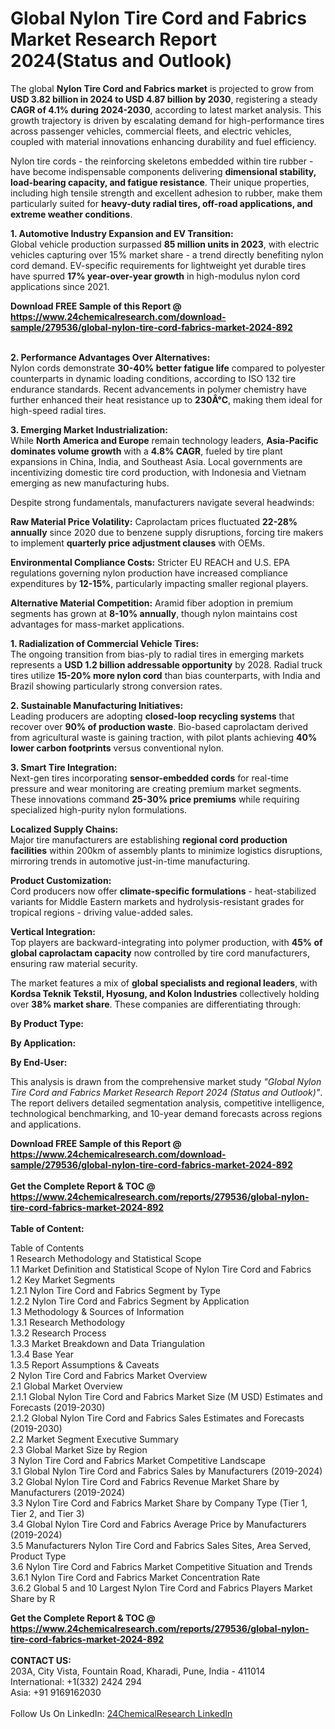 <h1>Global Nylon Tire Cord and Fabrics Market Research Report 2024(Status and Outlook)</h1><p>The global <strong>Nylon Tire Cord and Fabrics market</strong> is projected to grow from <strong>USD 3.82 billion in 2024 to USD 4.87 billion by 2030</strong>, registering a steady <strong>CAGR of 4.1% during 2024-2030</strong>, according to latest market analysis. This growth trajectory is driven by escalating demand for high-performance tires across passenger vehicles, commercial fleets, and electric vehicles, coupled with material innovations enhancing durability and fuel efficiency.</p><p>Nylon tire cords - the reinforcing skeletons embedded within tire rubber - have become indispensable components delivering <strong>dimensional stability, load-bearing capacity, and fatigue resistance</strong>. Their unique properties, including high tensile strength and excellent adhesion to rubber, make them particularly suited for <strong>heavy-duty radial tires, off-road applications, and extreme weather conditions</strong>.</p><p><strong>1. Automotive Industry Expansion and EV Transition:</strong><br>
Global vehicle production surpassed <strong>85 million units in 2023</strong>, with electric vehicles capturing over 15% market share - a trend directly benefiting nylon cord demand. EV-specific requirements for lightweight yet durable tires have spurred <strong>17% year-over-year growth</strong> in high-modulus nylon cord applications since 2021.</p><div><b>Download FREE Sample of this Report @ 
            <a href="https://www.24chemicalresearch.com/download-sample/279536/global-nylon-tire-cord-fabrics-market-2024-892">
            https://www.24chemicalresearch.com/download-sample/279536/global-nylon-tire-cord-fabrics-market-2024-892</a></b></div><br><p><strong>2. Performance Advantages Over Alternatives:</strong><br>
Nylon cords demonstrate <strong>30-40% better fatigue life</strong> compared to polyester counterparts in dynamic loading conditions, according to ISO 132 tire endurance standards. Recent advancements in polymer chemistry have further enhanced their heat resistance up to <strong>230Â°C</strong>, making them ideal for high-speed radial tires.</p><p><strong>3. Emerging Market Industrialization:</strong><br>
While <strong>North America and Europe</strong> remain technology leaders, <strong>Asia-Pacific dominates volume growth</strong> with a <strong>4.8% CAGR</strong>, fueled by tire plant expansions in China, India, and Southeast Asia. Local governments are incentivizing domestic tire cord production, with Indonesia and Vietnam emerging as new manufacturing hubs.</p><p>Despite strong fundamentals, manufacturers navigate several headwinds:</p><p><strong>Raw Material Price Volatility:</strong> Caprolactam prices fluctuated <strong>22-28% annually</strong> since 2020 due to benzene supply disruptions, forcing tire makers to implement <strong>quarterly price adjustment clauses</strong> with OEMs.</p><p>
    </p><p><strong>Environmental Compliance Costs:</strong> Stricter EU REACH and U.S. EPA regulations governing nylon production have increased compliance expenditures by <strong>12-15%</strong>, particularly impacting smaller regional players.</p><p>
    </p><p><strong>Alternative Material Competition:</strong> Aramid fiber adoption in premium segments has grown at <strong>8-10% annually</strong>, though nylon maintains cost advantages for mass-market applications.</p><p>
    </p><p><strong>1. Radialization of Commercial Vehicle Tires:</strong><br>
The ongoing transition from bias-ply to radial tires in emerging markets represents a <strong>USD 1.2 billion addressable opportunity</strong> by 2028. Radial truck tires utilize <strong>15-20% more nylon cord</strong> than bias counterparts, with India and Brazil showing particularly strong conversion rates.</p><p><strong>2. Sustainable Manufacturing Initiatives:</strong><br>
Leading producers are adopting <strong>closed-loop recycling systems</strong> that recover over <strong>90% of production waste</strong>. Bio-based caprolactam derived from agricultural waste is gaining traction, with pilot plants achieving <strong>40% lower carbon footprints</strong> versus conventional nylon.</p><p><strong>3. Smart Tire Integration:</strong><br>
Next-gen tires incorporating <strong>sensor-embedded cords</strong> for real-time pressure and wear monitoring are creating premium market segments. These innovations command <strong>25-30% price premiums</strong> while requiring specialized high-purity nylon formulations.</p><p><strong>Localized Supply Chains:</strong><br>
    Major tire manufacturers are establishing <strong>regional cord production facilities</strong> within 200km of assembly plants to minimize logistics disruptions, mirroring trends in automotive just-in-time manufacturing.</p><p>
    </p><p><strong>Product Customization:</strong><br>
    Cord producers now offer <strong>climate-specific formulations</strong> - heat-stabilized variants for Middle Eastern markets and hydrolysis-resistant grades for tropical regions - driving value-added sales.</p><p>
    </p><p><strong>Vertical Integration:</strong><br>
    Top players are backward-integrating into polymer production, with <strong>45% of global caprolactam capacity</strong> now controlled by tire cord manufacturers, ensuring raw material security.</p><p>
    </p><p>The market features a mix of <strong>global specialists and regional leaders</strong>, with <strong>Kordsa Teknik Tekstil, Hyosung, and Kolon Industries</strong> collectively holding over <strong>38% market share</strong>. These companies are differentiating through:</p><p><strong>By Product Type:</strong></p><p><strong>By Application:</strong></p><p><strong>By End-User:</strong></p><p>This analysis is drawn from the comprehensive market study <em>"Global Nylon Tire Cord and Fabrics Market Research Report 2024 (Status and Outlook)"</em>. The report delivers detailed segmentation analysis, competitive intelligence, technological benchmarking, and 10-year demand forecasts across regions and applications.</p><div><b>Download FREE Sample of this Report @ 
            <a href="https://www.24chemicalresearch.com/download-sample/279536/global-nylon-tire-cord-fabrics-market-2024-892">
            https://www.24chemicalresearch.com/download-sample/279536/global-nylon-tire-cord-fabrics-market-2024-892</a></b></div><br><div><b>Get the Complete Report & TOC @ 
            <a href="https://www.24chemicalresearch.com/reports/279536/global-nylon-tire-cord-fabrics-market-2024-892">
            https://www.24chemicalresearch.com/reports/279536/global-nylon-tire-cord-fabrics-market-2024-892</a></b></div><br>
            <b>Table of Content:</b><p>Table of Contents<br />
 1 Research Methodology and Statistical Scope<br />
 1.1 Market Definition and Statistical Scope of Nylon Tire Cord and Fabrics<br />
 1.2 Key Market Segments<br />
 1.2.1 Nylon Tire Cord and Fabrics Segment by Type<br />
 1.2.2 Nylon Tire Cord and Fabrics Segment by Application<br />
 1.3 Methodology & Sources of Information<br />
 1.3.1 Research Methodology<br />
 1.3.2 Research Process<br />
 1.3.3 Market Breakdown and Data Triangulation<br />
 1.3.4 Base Year<br />
 1.3.5 Report Assumptions & Caveats<br />
 2 Nylon Tire Cord and Fabrics Market Overview<br />
 2.1 Global Market Overview<br />
 2.1.1 Global Nylon Tire Cord and Fabrics Market Size (M USD) Estimates and Forecasts (2019-2030)<br />
 2.1.2 Global Nylon Tire Cord and Fabrics Sales Estimates and Forecasts (2019-2030)<br />
 2.2 Market Segment Executive Summary<br />
 2.3 Global Market Size by Region<br />
 3 Nylon Tire Cord and Fabrics Market Competitive Landscape<br />
 3.1 Global Nylon Tire Cord and Fabrics Sales by Manufacturers (2019-2024)<br />
 3.2 Global Nylon Tire Cord and Fabrics Revenue Market Share by Manufacturers (2019-2024)<br />
 3.3 Nylon Tire Cord and Fabrics Market Share by Company Type (Tier 1, Tier 2, and Tier 3)<br />
 3.4 Global Nylon Tire Cord and Fabrics Average Price by Manufacturers (2019-2024)<br />
 3.5 Manufacturers Nylon Tire Cord and Fabrics Sales Sites, Area Served, Product Type<br />
 3.6 Nylon Tire Cord and Fabrics Market Competitive Situation and Trends<br />
 3.6.1 Nylon Tire Cord and Fabrics Market Concentration Rate<br />
 3.6.2 Global 5 and 10 Largest Nylon Tire Cord and Fabrics Players Market Share by R</p><div><b>Get the Complete Report & TOC @ 
            <a href="https://www.24chemicalresearch.com/reports/279536/global-nylon-tire-cord-fabrics-market-2024-892">
            https://www.24chemicalresearch.com/reports/279536/global-nylon-tire-cord-fabrics-market-2024-892</a></b></div><br><b>CONTACT US:</b><br>
            203A, City Vista, Fountain Road, Kharadi, Pune, India - 411014<br>
            International: +1(332) 2424 294<br>
            Asia: +91 9169162030 <br><br>
            Follow Us On LinkedIn: <a href="https://www.linkedin.com/company/24chemicalresearch/">24ChemicalResearch LinkedIn</a>